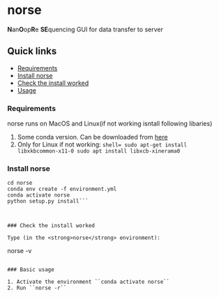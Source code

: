 # norse



**N**an**O**op**R**e **SE**quencing 
GUI for data transfer to server


## Quick links
  * [Requirements](#requirements)
  * [Install norse](#install-norse)
  * [Check the install worked](#check-the-install-worked)
  * [Usage](#basic-usage)

### Requirements

norse runs on MacOS and Linux(if not working isntall following libaries)
1. Some conda version. Can be downloaded from [here](https://www.anaconda.com/products/individual)
2. Only for Linux if not working: ```shell=
sudo apt-get install libxkbcommon-x11-0
sudo apt install libxcb-xinerama0```



### Install norse
```shell=
cd norse
conda env create -f environment.yml
conda activate norse
python setup.py install```



### Check the install worked

Type (in the <strong>norse</strong> environment):

```
norse -v
```

### Basic usage

1. Activate the environment ``conda activate norse``
2. Run ``norse -r``



